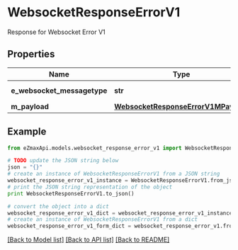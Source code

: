 # WebsocketResponseErrorV1

Response for Websocket Error V1

## Properties
Name | Type | Description | Notes
------------ | ------------- | ------------- | -------------
**e_websocket_messagetype** | **str** | The Type of message | 
**m_payload** | [**WebsocketResponseErrorV1MPayload**](WebsocketResponseErrorV1MPayload.md) |  | 

## Example

```python
from eZmaxApi.models.websocket_response_error_v1 import WebsocketResponseErrorV1

# TODO update the JSON string below
json = "{}"
# create an instance of WebsocketResponseErrorV1 from a JSON string
websocket_response_error_v1_instance = WebsocketResponseErrorV1.from_json(json)
# print the JSON string representation of the object
print WebsocketResponseErrorV1.to_json()

# convert the object into a dict
websocket_response_error_v1_dict = websocket_response_error_v1_instance.to_dict()
# create an instance of WebsocketResponseErrorV1 from a dict
websocket_response_error_v1_form_dict = websocket_response_error_v1.from_dict(websocket_response_error_v1_dict)
```
[[Back to Model list]](../README.md#documentation-for-models) [[Back to API list]](../README.md#documentation-for-api-endpoints) [[Back to README]](../README.md)


